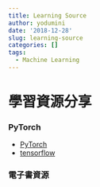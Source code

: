 ```yaml
---
title: Learning Source
author: yodumini
date: '2018-12-28'
slug: learning-source
categories: []
tags:
  - Machine Learning
---
```


# 學習資源分享

### PyTorch

- [PyTorch](https://github.com/L1aoXingyu/code-of-learn-deep-learning-with-pytorch)
- [tensorflow](/hands-on-ml-with-sklearn-and-tf.pdf/)

### 電子書資源